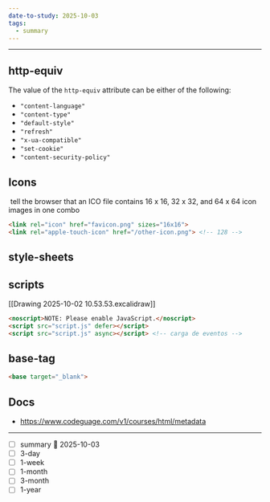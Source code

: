 ```yaml
---
date-to-study: 2025-10-03
tags:
  - summary
---
```

---
## http-equiv

The value of the `http-equiv` attribute can be either of the following:

- `"content-language"`
- `"content-type"`
- `"default-style"`
- `"refresh"`
- `"x-ua-compatible"`
- `"set-cookie"`
- `"content-security-policy"`


## Icons
 tell the browser that an ICO file contains 16 x 16, 32 x 32, and 64 x 64 icon images in one combo
```html
<link rel="icon" href="favicon.png" sizes="16x16">
<link rel="apple-touch-icon" href="/other-icon.png"> <!-- 128 -->

```
## style-sheets

## scripts
[[Drawing 2025-10-02 10.53.53.excalidraw]]
```html
<noscript>NOTE: Please enable JavaScript.</noscript>
<script src="script.js" defer></script>
<script src="script.js" async></script> <!-- carga de eventos -->
```



## base-tag
```html
<base target="_blank">
```

## Docs

- https://www.codeguage.com/v1/courses/html/metadata
---
- [ ] summary  📅 2025-10-03
- [ ] 3-day 
- [ ] 1-week 
- [ ] 1-month 
- [ ] 3-month 
- [ ] 1-year 